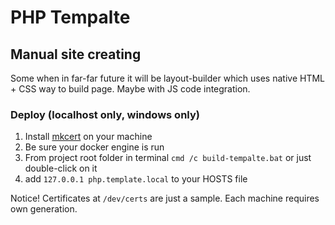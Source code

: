 # PHP Tempalte
## Manual site creating 

Some when in far-far future it will be layout-builder which uses native HTML + CSS way to build page. Maybe with JS code integration.

### Deploy (localhost only, windows only)
1. Install [mkcert] on your machine
2. Be sure your docker engine is run
3. From project root folder in terminal `cmd /c build-tempalte.bat` or just double-click on it 
4. add `127.0.0.1 php.template.local` to your HOSTS file

Notice! Certificates at `/dev/certs` are just a sample. Each machine requires own generation.


[mkcert]:https://github.com/Lukasa/mkcert